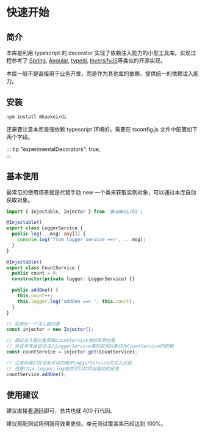 # 快速开始

## 简介

本库是利用 typescript 的 decorator 实现了依赖注入能力的小型工具库。实现过程参考了 [Spring](https://spring.io/), [Angular](https://angular.io/), [typedi](https://github.com/typestack/typedi), [InversifyJS](https://github.com/inversify/InversifyJS)等类似的开源实现。

本库一般不是直接用于业务开发，而是作为其他库的依赖，提供统一的依赖注入能力。

## 安装

```sh
npm install @kaokei/di
```

还需要注意本库是强依赖 typescript 环境的，需要在 tsconfig.js 文件中配置如下两个字段。

::: tip
"experimentalDecorators": true,  
:::

## 基本使用

最常见的使用场景就是代替手动 new 一个类来获取实例对象，可以通过本库自动获取对象。

```ts
import { Injectable, Injector } from '@kaokei/di';

@Injectable()
export class LoggerService {
  public log(...msg: any[]) {
    console.log('from logger service ==>', ...msg);
  }
}

@Injectable()
export class CountService {
  public count = 0;
  constructor(private logger: LoggerService) {}

  public addOne() {
    this.count++;
    this.logger.log('addOne ==> ', this.count);
  }
}

// 实例化一个注入器对象
const injector = new Injector();

// 通过注入器对象获取CountService类的实例对象
// 并且本库会自动注入LoggerService类的实例对象作为CountService的依赖
const countService = injector.get(CountService);

// 注意到我们并没有手动的维护LoggerService的注入过程
// 但是this.logger.log依然可以打印出相应的日志
countService.addOne();
```

## 使用建议

建议直接[看源码](https://github.com/kaokei/di)即可，总共也就 400 行代码。

建议搭配测试用例服用效果更佳。单元测试覆盖率已经达到 100%。
